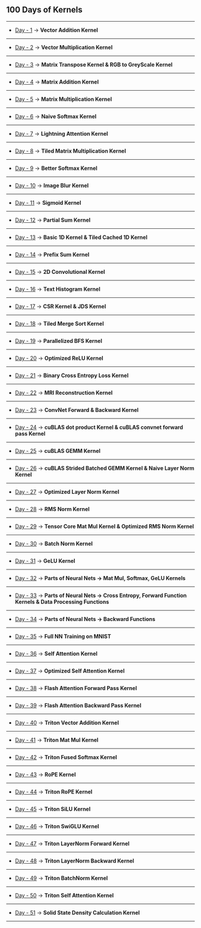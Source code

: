 ## 100 Days of Kernels

---

* [Day - 1](https://github.com/SwekeR-463/100kernels/blob/master/day01/notes.md) -> **Vector Addition Kernel**

---

* [Day - 2](https://github.com/SwekeR-463/100kernels/blob/master/day02/notes.md) -> **Vector Multiplication Kernel**

---

* [Day - 3](https://github.com/SwekeR-463/100kernels/blob/master/day03/notes.md) -> **Matrix Transpose Kernel & RGB to GreyScale Kernel**

---

* [Day - 4](https://github.com/SwekeR-463/100kernels/blob/master/day04/notes.md) -> **Matrix Addition Kernel**

---

* [Day - 5](https://github.com/SwekeR-463/100kernels/blob/master/day05/notes.md) -> **Matrix Multiplication Kernel**

---

* [Day - 6](https://github.com/SwekeR-463/100kernels/blob/master/day06/notes.md) -> **Naive Softmax Kernel**

---

* [Day - 7](https://github.com/SwekeR-463/100kernels/blob/master/day07/notes.md) -> **Lightning Attention Kernel**

---

* [Day - 8](https://github.com/SwekeR-463/100kernels/blob/master/day08/notes.md) -> **Tiled Matrix Multiplication Kernel**

---

* [Day - 9](https://github.com/SwekeR-463/100kernels/blob/master/day09/notes.md) -> **Better Softmax Kernel**

---

* [Day - 10](https://github.com/SwekeR-463/100kernels/blob/master/day10/notes.md) -> **Image Blur Kernel**

---

* [Day - 11](https://github.com/SwekeR-463/100kernels/blob/master/day11/notes.md) -> **Sigmoid Kernel**

---

* [Day - 12](https://github.com/SwekeR-463/100kernels/blob/master/day12/notes.md) -> **Partial Sum Kernel**

---

* [Day - 13](https://github.com/SwekeR-463/100kernels/blob/master/day13/notes.md) -> **Basic 1D Kernel & Tiled Cached 1D Kernel**

---

* [Day - 14](https://github.com/SwekeR-463/100kernels/blob/master/day14/notes.md) -> **Prefix Sum Kernel**

---

* [Day - 15](https://github.com/SwekeR-463/100kernels/blob/master/day15/notes.md) -> **2D Convolutional Kernel**

---

* [Day - 16](https://github.com/SwekeR-463/100kernels/blob/master/day16/notes.md) -> **Text Histogram Kernel**

---

* [Day - 17](https://github.com/SwekeR-463/100kernels/blob/master/day17/notes.md) -> **CSR Kernel & JDS Kernel**

---

* [Day - 18](https://github.com/SwekeR-463/100kernels/blob/master/day18/notes.md) -> **Tiled Merge Sort Kernel**

---

* [Day - 19](https://github.com/SwekeR-463/100kernels/blob/master/day19/notes.md) -> **Parallelized BFS Kernel**

---

* [Day - 20](https://github.com/SwekeR-463/100kernels/blob/master/day20/notes.md) -> **Optimized ReLU Kernel**

---

* [Day - 21](https://github.com/SwekeR-463/100kernels/blob/master/day21/notes.md) -> **Binary Cross Entropy Loss Kernel**

---

* [Day - 22](https://github.com/SwekeR-463/100kernels/blob/master/day22/notes.md) -> **MRI Reconstruction Kernel**

---

* [Day - 23](https://github.com/SwekeR-463/100kernels/blob/master/day23/notes.md) -> **ConvNet Forward & Backward Kernel**

---

* [Day - 24](https://github.com/SwekeR-463/100kernels/blob/master/day24) -> **cuBLAS dot product Kernel & cuBLAS convnet forward pass Kernel**

---

* [Day - 25](https://github.com/SwekeR-463/100kernels/blob/master/day25) -> **cuBLAS GEMM Kernel**

---

* [Day - 26](https://github.com/SwekeR-463/100kernels/blob/master/day26/notes.md) -> **cuBLAS Strided Batched GEMM Kernel & Naive Layer Norm Kernel**

---

* [Day - 27](https://github.com/SwekeR-463/100kernels/blob/master/day27/notes.md) -> **Optimized Layer Norm Kernel**

---

* [Day - 28](https://github.com/SwekeR-463/100kernels/blob/master/day28/notes.md) -> **RMS Norm Kernel**

---

* [Day - 29](https://github.com/SwekeR-463/100kernels/blob/master/day29/tc.cu) -> **Tensor Core Mat Mul Kernel & Optimized RMS Norm Kernel**

---

* [Day - 30](https://github.com/SwekeR-463/100kernels/blob/master/day30/batchnorm.cu) -> **Batch Norm Kernel**

---

* [Day - 31](https://github.com/SwekeR-463/100kernels/blob/master/day31/gelu.cu) -> **GeLU Kernel**

---

* [Day - 32](https://github.com/SwekeR-463/100kernels/blob/master/day32/initnn.cu) -> **Parts of Neural Nets -> Mat Mul, Softmax, GeLU Kernels**

---

* [Day - 33](https://github.com/SwekeR-463/100kernels/blob/master/day33/init2nn.cu) -> **Parts of Neural Nets -> Cross Entropy, Forward Function Kernels & Data Processing Functions**

---

* [Day - 34](https://github.com/SwekeR-463/100kernels/blob/master/day34/init3nn.cu) -> **Parts of Neural Nets -> Backward Functions**

---

* [Day - 35](https://github.com/SwekeR-463/100kernels/blob/master/day35/nn.cu) -> **Full NN Training on MNIST**

---

* [Day - 36](https://github.com/SwekeR-463/100kernels/blob/master/day36/sa.cu) -> **Self Attention Kernel**

---

* [Day - 37](https://github.com/SwekeR-463/100kernels/blob/master/day37/optsa.cu) -> **Optimized Self Attention Kernel**

---

* [Day - 38](https://github.com/SwekeR-463/100kernels/blob/master/day38/flashattnfwd.cu) -> **Flash Attention Forward Pass Kernel**

---

* [Day - 39](https://github.com/SwekeR-463/100kernels/blob/master/day39/flashattnbwd.cu) -> **Flash Attention Backward Pass Kernel**

---

* [Day - 40](https://github.com/SwekeR-463/100kernels/blob/master/day40/tlvecadd.py) -> **Triton Vector Addition Kernel**

---

* [Day - 41](https://github.com/SwekeR-463/100kernels/blob/master/day41/tlmatmul.py) -> **Triton Mat Mul Kernel**

---

* [Day - 42](https://github.com/SwekeR-463/100kernels/blob/master/day42/tlfsoftmax.py) -> **Triton Fused Softmax Kernel**

---

* [Day - 43](https://github.com/SwekeR-463/100kernels/blob/master/day43/rope.cu) -> **RoPE Kernel**

---

* [Day - 44](https://github.com/SwekeR-463/100kernels/blob/master/day44/tlrope.py) -> **Triton RoPE Kernel**

---

* [Day - 45](https://github.com/SwekeR-463/100kernels/blob/master/day45/tlsilu.py) -> **Triton SiLU Kernel**

---

* [Day - 46](https://github.com/SwekeR-463/100kernels/blob/master/day46/tlswiglu.py) -> **Triton SwiGLU Kernel**

---

* [Day - 47](https://github.com/SwekeR-463/100kernels/blob/master/day47/tlln.py) -> **Triton LayerNorm Forward Kernel**

---

* [Day - 48](https://github.com/SwekeR-463/100kernels/blob/master/day48/tllln.py) -> **Triton LayerNorm Backward Kernel**

---

* [Day - 49](https://github.com/SwekeR-463/100kernels/blob/master/day49/tlbn.py) -> **Triton BatchNorm Kernel**

---

* [Day - 50](https://github.com/SwekeR-463/100kernels/blob/master/day50/tlsa.py) -> **Triton Self Attention Kernel**

---

* [Day - 51](https://github.com/SwekeR-463/100kernels/blob/master/day51/density.cu) -> **Solid State Density Calculation Kernel**

---